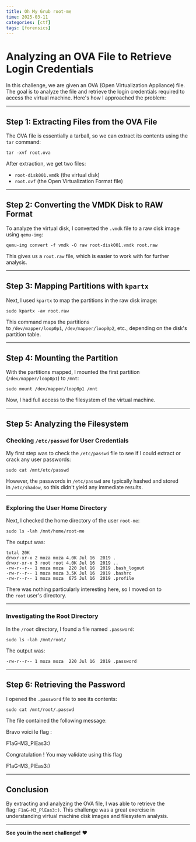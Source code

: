 ```yaml
---
title: Oh My Grub root-me
time: 2025-03-11
categories: [ctf]
tags: [forensics]
---
```



# Analyzing an OVA File to Retrieve Login Credentials

In this challenge, we are given an OVA (Open Virtualization Appliance) file. The goal is to analyze the file and retrieve the login credentials required to access the virtual machine. Here's how I approached the problem:

---

## Step 1: Extracting Files from the OVA File

The OVA file is essentially a tarball, so we can extract its contents using the `tar` command:

`tar -xvf root.ova`

After extraction, we get two files:

- `root-disk001.vmdk` (the virtual disk)
- `root.ovf` (the Open Virtualization Format file)

---
## Step 2: Converting the VMDK Disk to RAW Format

To analyze the virtual disk, I converted the `.vmdk` file to a raw disk image using `qemu-img`:

`qemu-img convert -f vmdk -O raw root-disk001.vmdk root.raw`

This gives us a `root.raw` file, which is easier to work with for further analysis.

---
## Step 3: Mapping Partitions with `kpartx`

Next, I used `kpartx` to map the partitions in the raw disk image:

`sudo kpartx -av root.raw`

This command maps the partitions to `/dev/mapper/loop0p1`, `/dev/mapper/loop0p2`, etc., depending on the disk's partition table.

---
## Step 4: Mounting the Partition

With the partitions mapped, I mounted the first partition (`/dev/mapper/loop0p1`) to `/mnt`:

`sudo mount /dev/mapper/loop0p1 /mnt`

Now, I had full access to the filesystem of the virtual machine.

---
## Step 5: Analyzing the Filesystem

### Checking `/etc/passwd` for User Credentials

My first step was to check the `/etc/passwd` file to see if I could extract or crack any user passwords:

`sudo cat /mnt/etc/passwd`


However, the passwords in `/etc/passwd` are typically hashed and stored in `/etc/shadow`, so this didn't yield any immediate results.

---

### Exploring the User Home Directory

Next, I checked the home directory of the user `root-me`:

`sudo ls -lah /mnt/home/root-me`

The output was:

```
total 20K
drwxr-xr-x 2 moza moza 4.0K Jul 16  2019 .
drwxr-xr-x 3 root root 4.0K Jul 16  2019 ..
-rw-r--r-- 1 moza moza  220 Jul 16  2019 .bash_logout
-rw-r--r-- 1 moza moza 3.5K Jul 16  2019 .bashrc
-rw-r--r-- 1 moza moza  675 Jul 16  2019 .profile
```

There was nothing particularly interesting here, so I moved on to the `root` user's directory.

---

### Investigating the Root Directory

In the `/root` directory, I found a file named `.password`:


`sudo ls -lah /mnt/root/`

The output was:

`-rw-r--r-- 1 moza moza  220 Jul 16  2019 .password`

---

## Step 6: Retrieving the Password

I opened the `.password` file to see its contents:


`sudo cat /mnt/root/.passwd`

The file contained the following message:

Bravo voici le flag :

F1aG-M3_PlEas3:)

Congratulation ! You may validate using this flag

F1aG-M3_PlEas3:)

---

## Conclusion

By extracting and analyzing the OVA file, I was able to retrieve the flag: `F1aG-M3_PlEas3:)`. This challenge was a great exercise in understanding virtual machine disk images and filesystem analysis.

---

**See you in the next challenge!** ❤️
